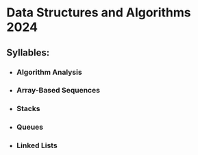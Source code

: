 # Data Structures and Algorithms 2024
## Syllables:  
- ### Algorithm Analysis
- ### Array-Based Sequences
- ### Stacks
- ### Queues
- ###  Linked Lists
